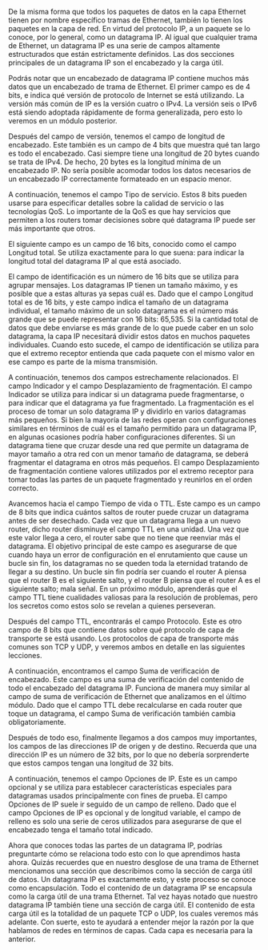 De la misma forma que todos los paquetes de datos en la capa Ethernet tienen por nombre específico tramas de Ethernet, también lo tienen los paquetes en la capa de red. En virtud del protocolo IP, a un paquete se lo conoce, por lo general, como un datagrama IP. Al igual que cualquier trama de Ethernet, un datagrama IP es una serie de campos altamente estructurados que están estrictamente definidos. Las dos secciones principales de un datagrama IP son el encabezado y la carga útil.

Podrás notar que un encabezado de datagrama IP contiene muchos más datos que un encabezado de trama de Ethernet. El primer campo es de 4 bits, e indica qué versión de protocolo de Internet se está utilizando. La versión más común de IP es la versión cuatro o IPv4. La versión seis o IPv6 está siendo adoptada rápidamente de forma generalizada, pero esto lo veremos en un módulo posterior.

Después del campo de versión, tenemos el campo de longitud de encabezado. Este también es un campo de 4 bits que muestra qué tan largo es todo el encabezado. Casi siempre tiene una longitud de 20 bytes cuando se trata de IPv4. De hecho, 20 bytes es la longitud mínima de un encabezado IP. No sería posible acomodar todos los datos necesarios de un encabezado IP correctamente formateado en un espacio menor.

A continuación, tenemos el campo Tipo de servicio. Estos 8 bits pueden usarse para especificar detalles sobre la calidad de servicio o las tecnologías QoS. Lo importante de la QoS es que hay servicios que permiten a los routers tomar decisiones sobre qué datagrama IP puede ser más importante que otros.

El siguiente campo es un campo de 16 bits, conocido como el campo Longitud total. Se utiliza exactamente para lo que suena: para indicar la longitud total del datagrama IP al que está asociado.

El campo de identificación es un número de 16 bits que se utiliza para agrupar mensajes. Los datagramas IP tienen un tamaño máximo, y es posible que a estas alturas ya sepas cuál es. Dado que el campo Longitud total es de 16 bits, y este campo indica el tamaño de un datagrama individual, el tamaño máximo de un solo datagrama es el número más grande que se puede representar con 16 bits: 65,535. Si la cantidad total de datos que debe enviarse es más grande de lo que puede caber en un solo datagrama, la capa IP necesitará dividir estos datos en muchos paquetes individuales. Cuando esto sucede, el campo de identificación se utiliza para que el extremo receptor entienda que cada paquete con el mismo valor en ese campo es parte de la misma transmisión.

A continuación, tenemos dos campos estrechamente relacionados. El campo Indicador y el campo Desplazamiento de fragmentación. El campo Indicador se utiliza para indicar si un datagrama puede fragmentarse, o para indicar que el datagrama ya fue fragmentado. La fragmentación es el proceso de tomar un solo datagrama IP y dividirlo en varios datagramas más pequeños. Si bien la mayoría de las redes operan con configuraciones similares en términos de cuál es el tamaño permitido para un datagrama IP, en algunas ocasiones podría haber configuraciones diferentes. Si un datagrama tiene que cruzar desde una red que permite un datagrama de mayor tamaño a otra red con un menor tamaño de datagrama, se deberá fragmentar el datagrama en otros más pequeños. El campo Desplazamiento de fragmentación contiene valores utilizados por el extremo receptor para tomar todas las partes de un paquete fragmentado y reunirlos en el orden correcto.

Avancemos hacia el campo Tiempo de vida o TTL. Este campo es un campo de 8 bits que indica cuántos saltos de router puede cruzar un datagrama antes de ser desechado. Cada vez que un datagrama llega a un nuevo router, dicho router disminuye el campo TTL en una unidad. Una vez que este valor llega a cero, el router sabe que no tiene que reenviar más el datagrama. El objetivo principal de este campo es asegurarse de que cuando haya un error de configuración en el enrutamiento que cause un bucle sin fin, los datagramas no se queden toda la eternidad tratando de llegar a su destino. Un bucle sin fin podría ser cuando el router A piensa que el router B es el siguiente salto, y el router B piensa que el router A es el siguiente salto; mala señal. En un próximo módulo, aprenderás que el campo TTL tiene cualidades valiosas para la resolución de problemas, pero los secretos como estos solo se revelan a quienes perseveran.

Después del campo TTL, encontrarás el campo Protocolo. Este es otro campo de 8 bits que contiene datos sobre qué protocolo de capa de transporte se está usando. Los protocolos de capa de transporte más comunes son TCP y UDP, y veremos ambos en detalle en las siguientes lecciones.

A continuación, encontramos el campo Suma de verificación de encabezado. Este campo es una suma de verificación del contenido de todo el encabezado del datagrama IP. Funciona de manera muy similar al campo de suma de verificación de Ethernet que analizamos en el último módulo. Dado que el campo TTL debe recalcularse en cada router que toque un datagrama, el campo Suma de verificación también cambia obligatoriamente.

Después de todo eso, finalmente llegamos a dos campos muy importantes, los campos de las direcciones IP de origen y de destino. Recuerda que una dirección IP es un número de 32 bits, por lo que no debería sorprenderte que estos campos tengan una longitud de 32 bits.

A continuación, tenemos el campo Opciones de IP. Este es un campo opcional y se utiliza para establecer características especiales para datagramas usados principalmente con fines de prueba. El campo Opciones de IP suele ir seguido de un campo de relleno. Dado que el campo Opciones de IP es opcional y de longitud variable, el campo de relleno es solo una serie de ceros utilizados para asegurarse de que el encabezado tenga el tamaño total indicado.

Ahora que conoces todas las partes de un datagrama IP, podrías preguntarte cómo se relaciona todo esto con lo que aprendimos hasta ahora. Quizás recuerdes que en nuestro desglose de una trama de Ethernet mencionamos una sección que describimos como la sección de carga útil de datos. Un datagrama IP es exactamente esto, y este proceso se conoce como encapsulación. Todo el contenido de un datagrama IP se encapsula como la carga útil de una trama Ethernet. Tal vez hayas notado que nuestro datagrama IP también tiene una sección de carga útil. El contenido de esta carga útil es la totalidad de un paquete TCP o UDP, los cuales veremos más adelante. Con suerte, esto te ayudará a entender mejor la razón por la que hablamos de redes en términos de capas. Cada capa es necesaria para la anterior.